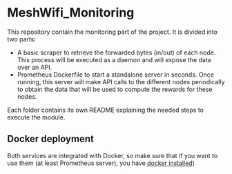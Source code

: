 # MeshWifi_Monitoring
This repository contain the monitoring part of the project. It is divided into two parts:

* A basic scraper to retrieve the forwarded bytes (in/out) of each node. This process will be executed as a daemon and will     expose the data over an API.
* Prometheus Dockerfile to start a standalone server in seconds. Once running, this server will make API calls to the           different nodes periodically to obtain the data that will be used to compute the rewards for these nodes.

Each folder contains its own README explaining the needed steps to execute the module.

## Docker deployment

Both services are integrated with Docker, so make sure that if you want to use them (at least Prometheus server), you have [docker installed](https://docs.docker.com/install/))
